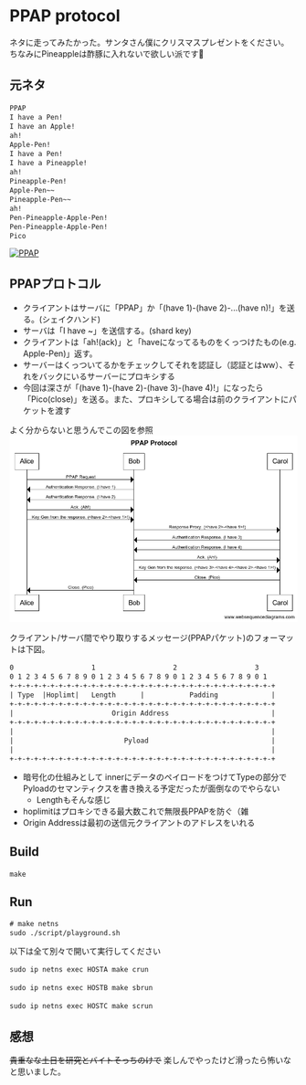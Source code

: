 # PPAP protocol

ネタに走ってみたかった。サンタさん僕にクリスマスプレゼントをください。
ちなみにPineappleは酢豚に入れないで欲しい派です🍍

## 元ネタ
```
PPAP
I have a Pen!
I have an Apple!
ah!
Apple-Pen!
I have a Pen!
I have a Pineapple!
ah!
Pineapple-Pen!
Apple-Pen~~
Pineapple-Pen~~
ah!
Pen-Pineapple-Apple-Pen!
Pen-Pineapple-Apple-Pen!
Pico
```

[![PPAP](http://img.youtube.com/vi/0E00Zuayv9Q/0.jpg)](http://www.youtube.com/watch?v=0E00Zuayv9Q)

## PPAPプロトコル
* クライアントはサーバに「PPAP」か「(have 1)-(have 2)-...(have n)!」を送る。(シェイクハンド)
* サーバは「I have ~」を送信する。(shard key)
* クライアントは「ah!(ack)」と「haveになってるものをくっつけたもの(e.g. Apple-Pen)」返す。
* サーバーはくっついてるかをチェックしてそれを認証し（認証とはww）、それをバックにいるサーバーにプロキシする
* 今回は深さが「(have 1)-(have 2)-(have 3)-(have 4)!」になったら「Pico(close)」を送る。また、プロキシしてる場合は前のクライアントにパケットを渡す

よく分からないと思うんでこの図を参照
![](./docs/PPAP_Protocol.png)

クライアント/サーバ間でやり取りするメッセージ(PPAPパケット)のフォーマットは下図。

```
0                   1                   2                   3
0 1 2 3 4 5 6 7 8 9 0 1 2 3 4 5 6 7 8 9 0 1 2 3 4 5 6 7 8 9 0 1
+-+-+-+-+-+-+-+-+-+-+-+-+-+-+-+-+-+-+-+-+-+-+-+-+-+-+-+-+-+-+-+-+
| Type  |Hoplimt|   Length      |           Padding             |
+-+-+-+-+-+-+-+-+-+-+-+-+-+-+-+-+-+-+-+-+-+-+-+-+-+-+-+-+-+-+-+-+
|                        Origin Address                         |
+-+-+-+-+-+-+-+-+-+-+-+-+-+-+-+-+-+-+-+-+-+-+-+-+-+-+-+-+-+-+-+-+
|                                                               |
|                           Pyload                              |
|                                                               |
+-+-+-+-+-+-+-+-+-+-+-+-+-+-+-+-+-+-+-+-+-+-+-+-+-+-+-+-+-+-+-+-+
```

* 暗号化の仕組みとして innerにデータのペイロードをつけてTypeの部分でPyloadのセマンティクスを書き換える予定だったが面倒なのでやらない
    * Lengthもそんな感じ
* hoplimitはプロキシできる最大数これで無限長PPAPを防ぐ（雑
* Origin Addressは最初の送信元クライアントのアドレスをいれる

## Build
```
make
```

## Run

```
# make netns
sudo ./script/playground.sh
```

以下は全て別々で開いて実行してください
```
sudo ip netns exec HOSTA make crun

sudo ip netns exec HOSTB make sbrun

sudo ip netns exec HOSTC make scrun
```

## 感想
~~貴重なな土日を研究とバイトそっちのけで~~ 楽しんでやったけど滑ったら怖いなと思いました。

